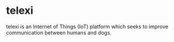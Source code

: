 # telexi
telexi is an Internet of Things (IoT) platform which seeks to improve communication between humans and dogs.
